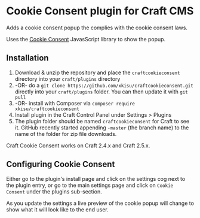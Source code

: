 # Cookie Consent plugin for Craft CMS

Adds a cookie consent popup the complies with the cookie consent laws.

Uses the [Cookie Consent](https://cookieconsent.insites.com/download/) JavasScript library to show the popup.

## Installation

1. Download & unzip the repository and place the `craftcookieconsent` directory into your `craft/plugins` directory
2.  -OR- do a `git clone https://github.com/xkisu/craftcookieconsent.git` directly into your `craft/plugins` folder.  You can then update it with `git pull`
3.  -OR- install with Composer via `composer require xkisu/craftcookieconsent`
4. Install plugin in the Craft Control Panel under Settings > Plugins
5. The plugin folder should be named `craftcookieconsent` for Craft to see it.  GitHub recently started appending `-master` (the branch name) to the name of the folder for zip file downloads.

Craft Cookie Consent works on Craft 2.4.x and Craft 2.5.x.

## Configuring Cookie Consent

Either go to the plugin's install page and click on the settings cog next to the plugin entry, or go to the main settings page and click on `Cookie Consent` under the plugins sub-section.

As you update the settings a live preview of the cookie popup will change to show what it will look like to the end user. 
